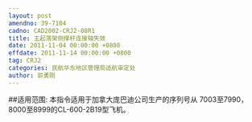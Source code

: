 ```yaml
---
layout: post
amendno: 39-7104
cadno: CAD2002-CRJ2-08R1
title: 主起落架侧撑杆连接轴失效
date: 2011-11-04 00:00:00 +0800
effdate: 2011-11-14 00:00:00 +0800
tag: CRJ2
categories: 民航华东地区管理局适航审定处
author: 郭勇刚
---
```


##适用范围:
本指令适用于加拿大庞巴迪公司生产的序列号从 7003至7990， 8000至8999的CL-600-2B19型飞机。

